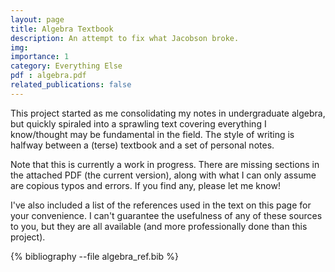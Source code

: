 ```yaml
---
layout: page
title: Algebra Textbook
description: An attempt to fix what Jacobson broke.
img:
importance: 1
category: Everything Else
pdf : algebra.pdf
related_publications: false
---
```


This project started as me consolidating my notes in undergraduate algebra, but quickly spiraled into a sprawling text covering everything I know/thought may be fundamental in the field. The style of writing is halfway between a (terse) textbook and a set of personal notes.

Note that this is currently a work in progress. There are missing sections in the attached PDF (the current version), along with what I can only assume are copious typos and errors. If you find any, please let me know!

I've also included a list of the references used in the text on this page for your convenience. I can't guarantee the usefulness of any of these sources to you, but they are all available (and more professionally done than this project).


<div class="publications">

{% bibliography --file algebra_ref.bib %}

</div>

